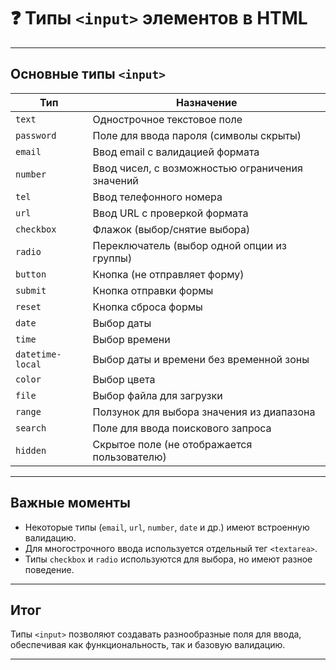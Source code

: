 # ❓ Типы `<input>` элементов в HTML

---

## Основные типы `<input>`

| Тип              | Назначение                                           |
|------------------|-----------------------------------------------------|
| `text`           | Однострочное текстовое поле                          |
| `password`       | Поле для ввода пароля (символы скрыты)              |
| `email`          | Ввод email с валидацией формата                      |
| `number`         | Ввод чисел, с возможностью ограничения значений      |
| `tel`            | Ввод телефонного номера                              |
| `url`            | Ввод URL с проверкой формата                          |
| `checkbox`       | Флажок (выбор/снятие выбора)                         |
| `radio`          | Переключатель (выбор одной опции из группы)          |
| `button`         | Кнопка (не отправляет форму)                         |
| `submit`         | Кнопка отправки формы                                |
| `reset`          | Кнопка сброса формы                                  |
| `date`           | Выбор даты                                          |
| `time`           | Выбор времени                                       |
| `datetime-local` | Выбор даты и времени без временной зоны              |
| `color`          | Выбор цвета                                         |
| `file`           | Выбор файла для загрузки                            |
| `range`          | Ползунок для выбора значения из диапазона            |
| `search`         | Поле для ввода поискового запроса                    |
| `hidden`         | Скрытое поле (не отображается пользователю)          |

---

## Важные моменты

- Некоторые типы (`email`, `url`, `number`, `date` и др.) имеют встроенную валидацию.
- Для многострочного ввода используется отдельный тег `<textarea>`.
- Типы `checkbox` и `radio` используются для выбора, но имеют разное поведение.

---

## Итог

Типы `<input>` позволяют создавать разнообразные поля для ввода, обеспечивая как функциональность, так и базовую валидацию.

---

